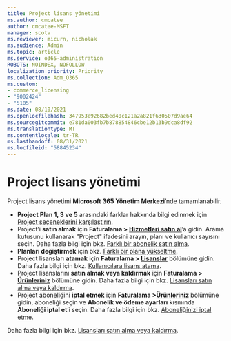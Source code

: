 ```yaml
---
title: Project lisans yönetimi
ms.author: cmcatee
author: cmcatee-MSFT
manager: scotv
ms.reviewer: micurn, nicholak
ms.audience: Admin
ms.topic: article
ms.service: o365-administration
ROBOTS: NOINDEX, NOFOLLOW
localization_priority: Priority
ms.collection: Adm_O365
ms.custom:
- commerce_licensing
- "9002424"
- "5105"
ms.date: 08/10/2021
ms.openlocfilehash: 347953e92682bed40c121a2a821f630507d9ae64
ms.sourcegitcommit: e781da003fb7b878854846cbe12b13b9dca8df92
ms.translationtype: MT
ms.contentlocale: tr-TR
ms.lasthandoff: 08/31/2021
ms.locfileid: "58845234"
---
```

# <a name="project-license-management"></a>Project lisans yönetimi

Project lisans yönetimi **Microsoft 365 Yönetim Merkezi**’nde tamamlanabilir.

- **Project Plan 1, 3 ve 5** arasındaki farklar hakkında bilgi edinmek için [Project seçeneklerini karşılaştırın](https://www.microsoft.com/microsoft-365/project/compare-microsoft-project-management-software).
- Project’i **satın almak** için **Faturalama > [Hizmetleri satın al](https://go.microsoft.com/fwlink/p/?linkid=868433)**’a gidin. Arama kutusunu kullanarak "Project" ifadesini arayın, planı ve kullanıcı sayısını seçin. Daha fazla bilgi için bkz. [Farklı bir abonelik satın alma](https://docs.microsoft.com/microsoft-365/commerce/try-or-buy-microsoft-365#buy-a-different-subscription).
- **Planları değiştirmek** için bkz. [Farklı bir plana yükseltme](https://docs.microsoft.com/microsoft-365/commerce/subscriptions/upgrade-to-different-plan).
- Project lisansları **atamak** için **Faturalama > [Lisanslar](https://go.microsoft.com/fwlink/p/?linkid=842264)** bölümüne gidin. Daha fazla bilgi için bkz. [Kullanıcılara lisans atama](https://docs.microsoft.com/microsoft-365/admin/manage/assign-licenses-to-users).
- Project lisanslarını **satın almak veya kaldırmak** için **Faturalama > [Ürünleriniz](https://go.microsoft.com/fwlink/p/?linkid=842054)** bölümüne gidin. Daha fazla bilgi için bkz. [Lisansları satın alma veya kaldırma](https://docs.microsoft.com/microsoft-365/commerce/licenses/buy-licenses#add-or-remove-licenses-for-your-business-subscription).
- Project aboneliğini **iptal etmek** için **Faturalama >[Ürünleriniz](https://go.microsoft.com/fwlink/p/?linkid=842054)** bölümüne gidin, aboneliği seçin ve **Abonelik ve ödeme ayarları** kısmında **Aboneliği iptal et**’i seçin. Daha fazla bilgi için bkz. [Aboneliğinizi iptal etme](https://docs.microsoft.com/microsoft-365/commerce/subscriptions/cancel-your-subscription).

Daha fazla bilgi için bkz. [Lisansları satın alma veya kaldırma](https://docs.microsoft.com/microsoft-365/commerce/licenses/buy-licenses).